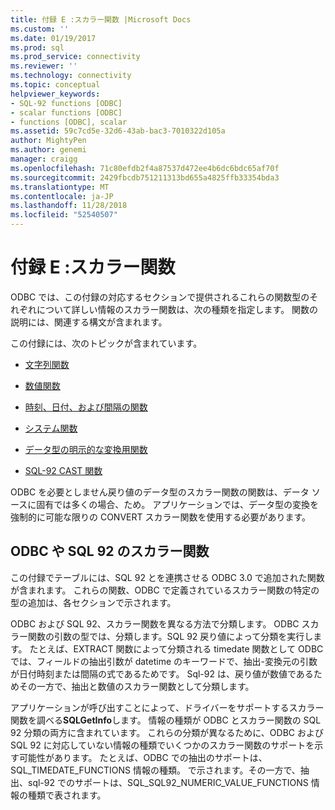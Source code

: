 ```yaml
---
title: 付録 E :スカラー関数 |Microsoft Docs
ms.custom: ''
ms.date: 01/19/2017
ms.prod: sql
ms.prod_service: connectivity
ms.reviewer: ''
ms.technology: connectivity
ms.topic: conceptual
helpviewer_keywords:
- SQL-92 functions [ODBC]
- scalar functions [ODBC]
- functions [ODBC], scalar
ms.assetid: 59c7cd5e-32d6-43ab-bac3-7010322d105a
author: MightyPen
ms.author: genemi
manager: craigg
ms.openlocfilehash: 71c80efdb2f4a87537d472ee4b6dc6bdc65af70f
ms.sourcegitcommit: 2429fbcdb751211313bd655a4825ffb33354bda3
ms.translationtype: MT
ms.contentlocale: ja-JP
ms.lasthandoff: 11/28/2018
ms.locfileid: "52540507"
---
```

# <a name="appendix-e-scalar-functions"></a>付録 E :スカラー関数
ODBC では、この付録の対応するセクションで提供されるこれらの関数型のそれぞれについて詳しい情報のスカラー関数は、次の種類を指定します。 関数の説明には、関連する構文が含まれます。  
  
 この付録には、次のトピックが含まれています。  
  
-   [文字列関数](../../../odbc/reference/appendixes/string-functions.md)  
  
-   [数値関数](../../../odbc/reference/appendixes/numeric-functions.md)  
  
-   [時刻、日付、および間隔の関数](../../../odbc/reference/appendixes/time-date-and-interval-functions.md)  
  
-   [システム関数](../../../odbc/reference/appendixes/system-functions.md)  
  
-   [データ型の明示的な変換用関数](../../../odbc/reference/appendixes/explicit-data-type-conversion-function.md)  
  
-   [SQL-92 CAST 関数](../../../odbc/reference/appendixes/sql-92-cast-function.md)  
  
 ODBC を必要としません戻り値のデータ型のスカラー関数の関数は、データ ソースに固有では多くの場合、ため。 アプリケーションでは、データ型の変換を強制的に可能な限りの CONVERT スカラー関数を使用する必要があります。  
  
## <a name="odbc-and-sql-92-scalar-functions"></a>ODBC や SQL 92 のスカラー関数  
 この付録でテーブルには、SQL 92 とを連携させる ODBC 3.0 で追加された関数が含まれます。 これらの関数、ODBC で定義されているスカラー関数の特定の型の追加は、各セクションで示されます。  
  
 ODBC および SQL 92、スカラー関数を異なる方法で分類します。 ODBC スカラー関数の引数の型では、分類します。SQL 92 戻り値によって分類を実行します。 たとえば、EXTRACT 関数によって分類される timedate 関数として ODBC では、フィールドの抽出引数が datetime のキーワードで、抽出-変換元の引数が日付時刻または間隔の式であるためです。 Sql-92 は、戻り値が数値であるためその一方で、抽出と数値のスカラー関数として分類します。  
  
 アプリケーションが呼び出すことによって、ドライバーをサポートするスカラー関数を調べる**SQLGetInfo**します。 情報の種類が ODBC とスカラー関数の SQL 92 分類の両方に含まれています。 これらの分類が異なるために、ODBC および SQL 92 に対応していない情報の種類でいくつかのスカラー関数のサポートを示す可能性があります。 たとえば、ODBC での抽出のサポートは、SQL_TIMEDATE_FUNCTIONS 情報の種類。 で示されます。その一方で、抽出、sql-92 でのサポートは、SQL_SQL92_NUMERIC_VALUE_FUNCTIONS 情報の種類で表されます。
